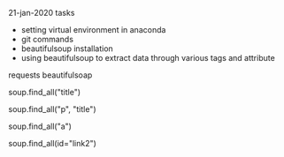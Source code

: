 21-jan-2020
tasks
- setting virtual environment in anaconda
- git commands
- beautifulsoup installation 
- using beautifulsoup to extract data through various tags and attribute




requests
beautifulsoap

soup.find_all("title")

soup.find_all("p", "title")

soup.find_all("a")

soup.find_all(id="link2")